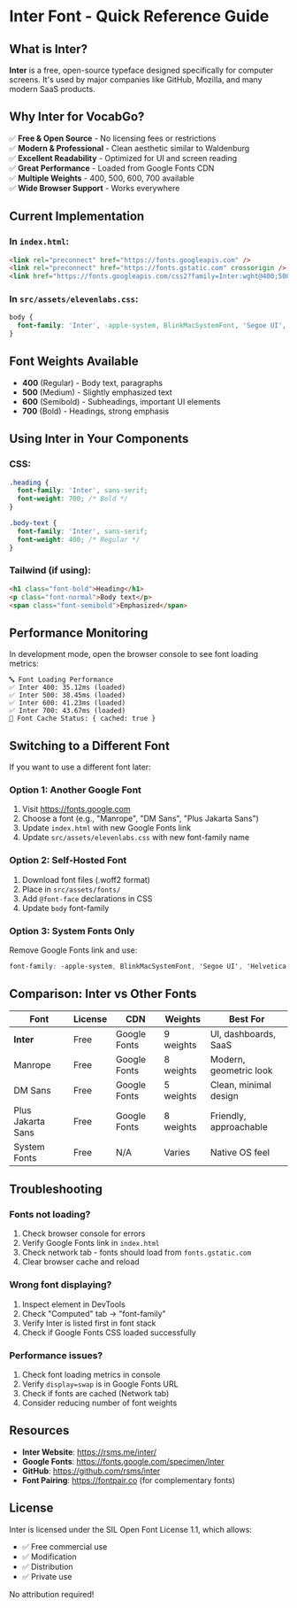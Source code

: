 # Inter Font - Quick Reference Guide

## What is Inter?

**Inter** is a free, open-source typeface designed specifically for computer screens. It's used by major companies like GitHub, Mozilla, and many modern SaaS products.

## Why Inter for VocabGo?

✅ **Free & Open Source** - No licensing fees or restrictions  
✅ **Modern & Professional** - Clean aesthetic similar to Waldenburg  
✅ **Excellent Readability** - Optimized for UI and screen reading  
✅ **Great Performance** - Loaded from Google Fonts CDN  
✅ **Multiple Weights** - 400, 500, 600, 700 available  
✅ **Wide Browser Support** - Works everywhere  

## Current Implementation

### In `index.html`:
```html
<link rel="preconnect" href="https://fonts.googleapis.com" />
<link rel="preconnect" href="https://fonts.gstatic.com" crossorigin />
<link href="https://fonts.googleapis.com/css2?family=Inter:wght@400;500;600;700&display=swap" rel="stylesheet" />
```

### In `src/assets/elevenlabs.css`:
```css
body {
  font-family: 'Inter', -apple-system, BlinkMacSystemFont, 'Segoe UI', 'Helvetica Neue', Arial, sans-serif;
}
```

## Font Weights Available

- **400** (Regular) - Body text, paragraphs
- **500** (Medium) - Slightly emphasized text
- **600** (Semibold) - Subheadings, important UI elements
- **700** (Bold) - Headings, strong emphasis

## Using Inter in Your Components

### CSS:
```css
.heading {
  font-family: 'Inter', sans-serif;
  font-weight: 700; /* Bold */
}

.body-text {
  font-family: 'Inter', sans-serif;
  font-weight: 400; /* Regular */
}
```

### Tailwind (if using):
```html
<h1 class="font-bold">Heading</h1>
<p class="font-normal">Body text</p>
<span class="font-semibold">Emphasized</span>
```

## Performance Monitoring

In development mode, open the browser console to see font loading metrics:

```
🔤 Font Loading Performance
✅ Inter 400: 35.12ms (loaded)
✅ Inter 500: 38.45ms (loaded)
✅ Inter 600: 41.23ms (loaded)
✅ Inter 700: 43.67ms (loaded)
💾 Font Cache Status: { cached: true }
```

## Switching to a Different Font

If you want to use a different font later:

### Option 1: Another Google Font

1. Visit https://fonts.google.com
2. Choose a font (e.g., "Manrope", "DM Sans", "Plus Jakarta Sans")
3. Update `index.html` with new Google Fonts link
4. Update `src/assets/elevenlabs.css` with new font-family name

### Option 2: Self-Hosted Font

1. Download font files (.woff2 format)
2. Place in `src/assets/fonts/`
3. Add `@font-face` declarations in CSS
4. Update `body` font-family

### Option 3: System Fonts Only

Remove Google Fonts link and use:
```css
font-family: -apple-system, BlinkMacSystemFont, 'Segoe UI', 'Helvetica Neue', Arial, sans-serif;
```

## Comparison: Inter vs Other Fonts

| Font | License | CDN | Weights | Best For |
|------|---------|-----|---------|----------|
| **Inter** | Free | Google Fonts | 9 weights | UI, dashboards, SaaS |
| Manrope | Free | Google Fonts | 8 weights | Modern, geometric look |
| DM Sans | Free | Google Fonts | 5 weights | Clean, minimal design |
| Plus Jakarta Sans | Free | Google Fonts | 8 weights | Friendly, approachable |
| System Fonts | Free | N/A | Varies | Native OS feel |

## Troubleshooting

### Fonts not loading?
1. Check browser console for errors
2. Verify Google Fonts link in `index.html`
3. Check network tab - fonts should load from `fonts.gstatic.com`
4. Clear browser cache and reload

### Wrong font displaying?
1. Inspect element in DevTools
2. Check "Computed" tab → "font-family"
3. Verify Inter is listed first in font stack
4. Check if Google Fonts CSS loaded successfully

### Performance issues?
1. Check font loading metrics in console
2. Verify `display=swap` is in Google Fonts URL
3. Check if fonts are cached (Network tab)
4. Consider reducing number of font weights

## Resources

- **Inter Website**: https://rsms.me/inter/
- **Google Fonts**: https://fonts.google.com/specimen/Inter
- **GitHub**: https://github.com/rsms/inter
- **Font Pairing**: https://fontpair.co (for complementary fonts)

## License

Inter is licensed under the SIL Open Font License 1.1, which allows:
- ✅ Free commercial use
- ✅ Modification
- ✅ Distribution
- ✅ Private use

No attribution required!
